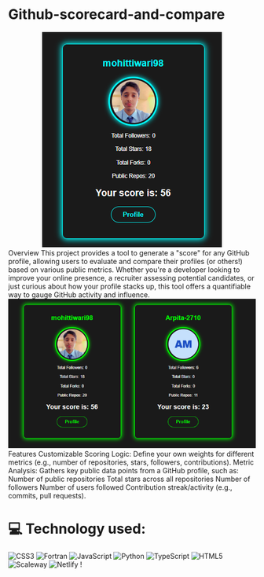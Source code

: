 # Github-scorecard-and-compare

<div align="center">
  <img src="Capture4.PNG" alt="DevOpsShack Banner">
</div> 
Overview
This project provides a tool to generate a "score" for any GitHub profile, allowing users to evaluate and compare their profiles (or others!) based on various public metrics. Whether you're a developer looking to improve your online presence, a recruiter assessing potential candidates, or just curious about how your profile stacks up, this tool offers a quantifiable way to gauge GitHub activity and influence.

<div align="center">
  <img src="githubscoreimg.PNG" alt="DevOpsShack Banner">
</div>
Features
Customizable Scoring Logic: Define your own weights for different metrics (e.g., number of repositories, stars, followers, contributions).
Metric Analysis: Gathers key public data points from a GitHub profile, such as:
Number of public repositories
Total stars across all repositories
Number of followers
Number of users followed
Contribution streak/activity (e.g., commits, pull requests).

# 💻 Technology used:

![CSS3](https://img.shields.io/badge/css3-%231572B6.svg?style=for-the-badge&logo=css3&logoColor=white) ![Fortran](https://img.shields.io/badge/Fortran-%23734F96.svg?style=for-the-badge&logo=fortran&logoColor=white) ![JavaScript](https://img.shields.io/badge/javascript-%23323330.svg?style=for-the-badge&logo=javascript&logoColor=%23F7DF1E) ![Python](https://img.shields.io/badge/python-3670A0?style=for-the-badge&logo=python&logoColor=ffdd54) ![TypeScript](https://img.shields.io/badge/typescript-%23007ACC.svg?style=for-the-badge&logo=typescript&logoColor=white) ![HTML5](https://img.shields.io/badge/html5-%23E34F26.svg?style=for-the-badge&logo=html5&logoColor=white) ![Scaleway](https://img.shields.io/badge/SCALEWAY-%234f0599.svg?style=for-the-badge&logo=scaleway&logoColor=white) ![Netlify](https://img.shields.io/badge/netlify-%23000000.svg?style=for-the-badge&logo=netlify&logoColor=#00C7B7) !
